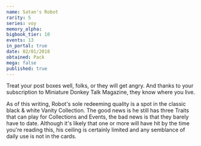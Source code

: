 ```yaml
---
name: Satan's Robot
rarity: 5
series: voy
memory_alpha:
bigbook_tier: 10
events: 13
in_portal: true
date: 02/01/2018
obtained: Pack
mega: false
published: true
---
```


Treat your post boxes well, folks, or they will get angry. And thanks to your subscription to Miniature Donkey Talk Magazine, they know where you live.

As of this writing, Robot's sole redeeming quality is a spot in the classic black & white Vanity Collection. The good news is he still has three Traits that can play for Collections and Events, the bad news is that they barely have to date. Although it's likely that one or more will have hit by the time you're reading this, his ceiling is certainly limited and any semblance of daily use is not in the cards.
